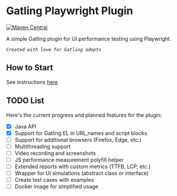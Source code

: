 # Gatling Playwright Plugin

[![Maven Central](https://img.shields.io/maven-central/v/io.github.i-nahornyi/gatling-playwright-plugin)](https://central.sonatype.com/artifact/io.github.i-nahornyi/gatling-playwright-plugin)


A simple Gatling plugin for UI performance testing using Playwright.

_`Created with love for Gatling adepts`_

## How to Start

See instructions [here](./docs/README.md)

## TODO List

Here's the current progress and planned features for the plugin:

- [x] Java API
- [x] Support for Gatling EL in URL,names and script blocks.
- [ ] Support for additional browsers (Firefox, Edge, etc.)
- [ ] Multithreading support
- [ ] Video recording and screenshots
- [ ] JS performance measurement polyfill helper
- [ ] Extended reports with custom metrics (TTFB, LCP, etc.)
- [ ] Wrapper for UI simulations (abstract class or interface)
- [ ] Create test cases with examples
- [ ] Docker image for simplified usage
